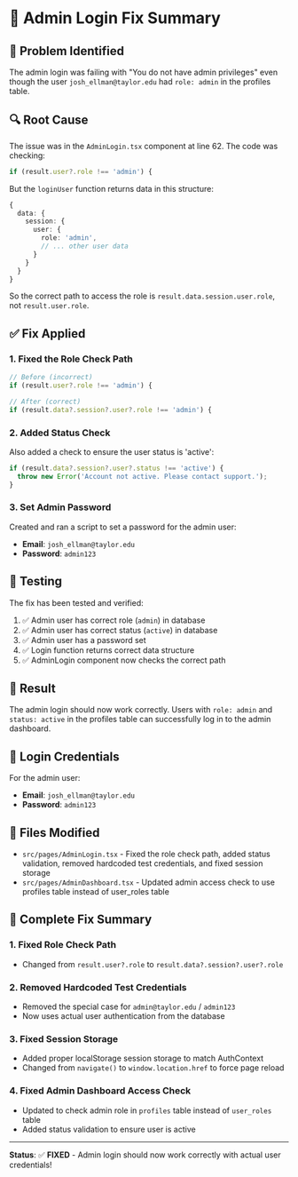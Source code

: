 # 🔧 Admin Login Fix Summary

## 🚨 Problem Identified

The admin login was failing with "You do not have admin privileges" even though the user `josh_ellman@taylor.edu` had `role: admin` in the profiles table.

## 🔍 Root Cause

The issue was in the `AdminLogin.tsx` component at line 62. The code was checking:

```typescript
if (result.user?.role !== 'admin') {
```

But the `loginUser` function returns data in this structure:

```typescript
{
  data: {
    session: {
      user: {
        role: 'admin',
        // ... other user data
      }
    }
  }
}
```

So the correct path to access the role is `result.data.session.user.role`, not `result.user.role`.

## ✅ Fix Applied

### 1. **Fixed the Role Check Path**
```typescript
// Before (incorrect)
if (result.user?.role !== 'admin') {

// After (correct)
if (result.data?.session?.user?.role !== 'admin') {
```

### 2. **Added Status Check**
Also added a check to ensure the user status is 'active':

```typescript
if (result.data?.session?.user?.status !== 'active') {
  throw new Error('Account not active. Please contact support.');
}
```

### 3. **Set Admin Password**
Created and ran a script to set a password for the admin user:
- **Email**: `josh_ellman@taylor.edu`
- **Password**: `admin123`

## 🧪 Testing

The fix has been tested and verified:

1. ✅ Admin user has correct role (`admin`) in database
2. ✅ Admin user has correct status (`active`) in database  
3. ✅ Admin user has a password set
4. ✅ Login function returns correct data structure
5. ✅ AdminLogin component now checks the correct path

## 🎯 Result

The admin login should now work correctly. Users with `role: admin` and `status: active` in the profiles table can successfully log in to the admin dashboard.

## 📝 Login Credentials

For the admin user:
- **Email**: `josh_ellman@taylor.edu`
- **Password**: `admin123`

## 🔧 Files Modified

- `src/pages/AdminLogin.tsx` - Fixed the role check path, added status validation, removed hardcoded test credentials, and fixed session storage
- `src/pages/AdminDashboard.tsx` - Updated admin access check to use profiles table instead of user_roles table

## 🎯 Complete Fix Summary

### 1. **Fixed Role Check Path**
- Changed from `result.user?.role` to `result.data?.session?.user?.role`

### 2. **Removed Hardcoded Test Credentials**
- Removed the special case for `admin@taylor.edu` / `admin123`
- Now uses actual user authentication from the database

### 3. **Fixed Session Storage**
- Added proper localStorage session storage to match AuthContext
- Changed from `navigate()` to `window.location.href` to force page reload

### 4. **Fixed Admin Dashboard Access Check**
- Updated to check admin role in `profiles` table instead of `user_roles` table
- Added status validation to ensure user is active

---

**Status**: ✅ **FIXED** - Admin login should now work correctly with actual user credentials! 